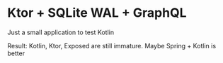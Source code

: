 # Ktor + SQLite WAL + GraphQL

Just a small application to test Kotlin

Result: Kotlin, Ktor, Exposed are still immature. Maybe Spring + Kotlin is better